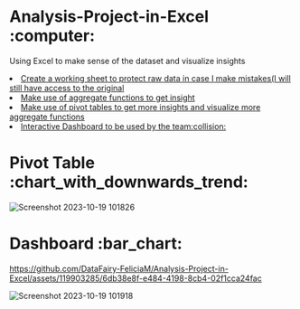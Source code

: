 <h1>Analysis-Project-in-Excel :computer:</h1>
<p>Using Excel to make sense of the dataset and visualize insights</p>

<u>
  <li>Create a working sheet to protect raw data in case I make mistakes(I will still have access to the original</li>
  <li>Make use of aggregate functions to get insight</li>
  <li>Make use of pivot tables to get more insights and visualize more aggregate functions</li>
  <li>Interactive Dashboard to be used by the team:collision: </li> 
</u>

<h1>Pivot Table :chart_with_downwards_trend:</h1>

![Screenshot 2023-10-19 101826](https://github.com/DataFairy-FeliciaM/Analysis-Project-in-Excel/assets/119903285/293619d0-c6f0-4ad8-918c-967bcf2c17f6)


<h1>Dashboard :bar_chart: </h1>


https://github.com/DataFairy-FeliciaM/Analysis-Project-in-Excel/assets/119903285/6db38e8f-e484-4198-8cb4-02f1cca24fac













![Screenshot 2023-10-19 101918](https://github.com/DataFairy-FeliciaM/Analysis-Project-in-Excel/assets/119903285/8c1910b5-fe76-4b6e-9697-8862228a9603)

